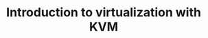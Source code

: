---
menu:
  sidebar:
    identifier: introduccion-kvm
    name: Introduction to virtualization with KVM
    parent: virtualizacion-kvm-linux
    weight: 1
title: Introduction to virtualization with KVM
---